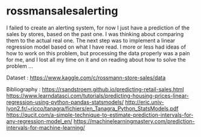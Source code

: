 # rossmansalesalerting

I failed to create an alerting system, for now I just have a prediction of the sales by stores, based on the past one. I was thinking about comparing them to the actual real one. The next step was to implement a linear regression model based on what I have read. I more or less had ideas of how to work on this problem, but processing the data properly was a pain for me, and I lost all my time on it and on reading about how to solve the problem ... 

Dataset :
https://www.kaggle.com/c/rossmann-store-sales/data

Bibliography :
https://rsandstroem.github.io/predicting-retail-sales.html
https://www.learndatasci.com/tutorials/predicting-housing-prices-linear-regression-using-python-pandas-statsmodels/
http://eric.univ-lyon2.fr/~ricco/tanagra/fichiers/en_Tanagra_Python_StatsModels.pdf
https://qucit.com/a-simple-technique-to-estimate-prediction-intervals-for-any-regression-model_en/
https://machinelearningmastery.com/prediction-intervals-for-machine-learning/
